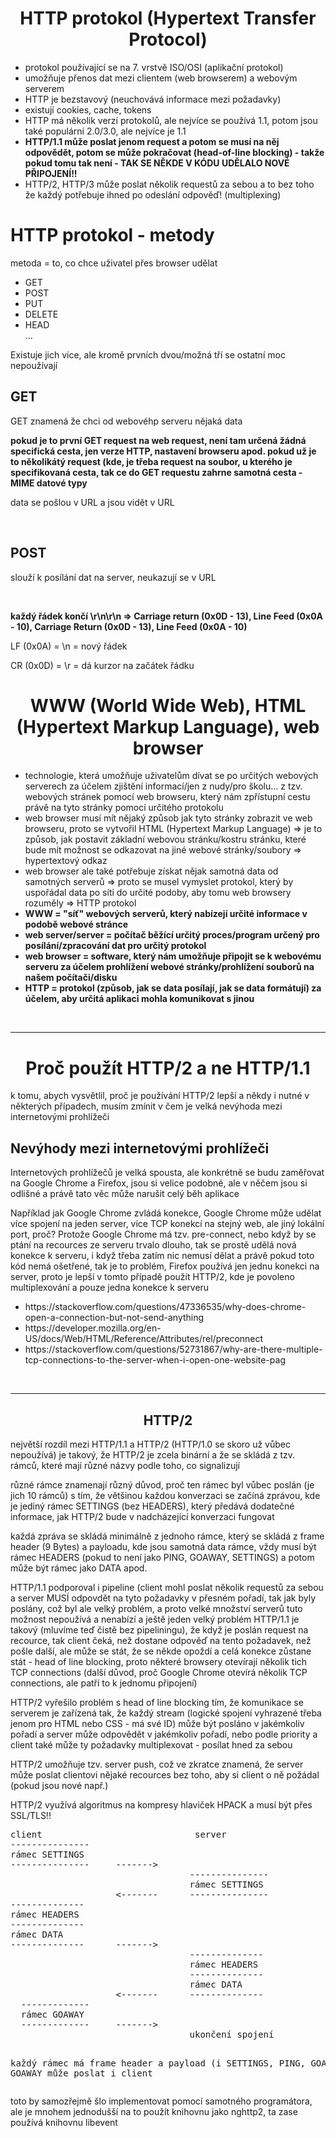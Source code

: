 <h1 align="center">HTTP protokol (Hypertext Transfer Protocol)</h1>
<ul>
  <li>protokol používající se na 7. vrstvě ISO/OSI (aplikační protokol)</li>
  <li>umožňuje přenos dat mezi clientem (web browserem) a webovým serverem</li>
  <li>HTTP je bezstavový (neuchovává informace mezi požadavky)</li>
  <li>existují cookies, cache, tokens</li>
  <li>HTTP má několik verzí protokolů, ale nejvíce se používá 1.1, potom jsou také populární 2.0/3.0, ale nejvíce je 1.1</li>
  <li><strong>HTTP/1.1 může poslat jenom request a potom se musí na něj odpovědět, potom se může pokračovat (head-of-line blocking) - takže pokud tomu tak není - TAK SE NĚKDE V KÓDU UDĚLALO NOVÉ PŘIPOJENÍ!!</strong></li>
  <li>HTTP/2, HTTP/3 může poslat několik requestů za sebou a to bez toho že každý potřebuje ihned po odeslání odpověď! (multiplexing)</li>
</ul>

<h1>HTTP protokol - metody</h1>
<p>metoda = to, co chce uživatel přes browser udělat</p>
<ul>
  <li>GET</li>
  <li>POST</li>
  <li>PUT</li>
  <li>DELETE</li>
  <li>HEAD</li>
  ...
</ul>
  <p>Existuje jich více, ale kromě prvních dvou/možná tří se ostatní moc nepoužívají</p>

<h2>GET</h2>
<p>GET znamená že chci od webovéhp serveru nějaká data</p>
<p><strong>pokud je to první GET request na web request, není tam určená žádná specifická cesta, jen verze HTTP, nastavení browseru apod. pokud už je to několikátý request (kde, je třeba request na soubor, u kterého je specifikovaná cesta, tak ce do GET requestu zahrne samotná cesta - MIME datové typy</strong></p>
<p>data se pošlou v URL a jsou vidět v URL</p>
<br>
<h2>POST</h2>
<p>slouží k posílání dat na server, neukazují se v URL</p>
<br>
<p><strong>každý řádek končí \r\n\r\n => Carriage return (0x0D - 13), Line Feed (0x0A - 10), Carriage Return (0x0D - 13), Line Feed (0x0A - 10)</strong></p>
<p>LF (0x0A) = \n = nový řádek</p>
<p>CR (0x0D) = \r = dá kurzor na začátek řádku</p>
<h1 align="center">WWW (World Wide Web), HTML (Hypertext Markup Language), web browser</h1>
<ul>
  <li>technologie, která umožňuje uživatelům dívat se po určitých webových serverech za účelem zjištění informací/jen z nudy/pro školu... z tzv. webových stránek pomocí web browseru, který nám zpřístupní cestu právě na tyto stránky pomocí určitého protokolu</li>
  <li>web browser musí mít nějaký způsob jak tyto stránky zobrazit ve web browseru, proto se vytvořil HTML (Hypertext Markup Language) => je to způsob, jak postavit základní webovou stránku/kostru stránku, které bude mít možnost se odkazovat na jiné webové stránky/soubory => hypertextový odkaz</li>
  <li>web browser ale také potřebuje získat nějak samotná data od samotných serverů => proto se musel vymyslet protokol, který by uspořádal data po síti do určité podoby, aby tomu web browsery rozuměly => HTTP protokol</li>
  <strong><li>WWW = "síť" webových serverů, který nabízejí určité informace v podobě webové stránce</li>
  <li>web server/server = počítač běžící určitý proces/program určený pro posílání/zpracování dat pro určitý protokol</li>
  <li>web browser = software, který nám umožňuje připojit se k webovému serveru za účelem prohlížení webové stránky/prohlížení souborů na našem počítači/disku</li>
  <li>HTTP = protokol (způsob, jak se data posílají, jak se data formátují) za účelem, aby určitá aplikaci mohla komunikovat s jinou</li></strong>
</ul>
<br>
<hr>
<h1 align="center">Proč použít HTTP/2 a ne HTTP/1.1</h1>
<p>k tomu, abych vysvětlil, proč je používání HTTP/2 lepší a někdy i nutné v některých případech, musím zmínit v čem je velká nevýhoda mezi internetovými prohlížeči</p>
<h2>Nevýhody mezi internetovými prohlížeči</h2>
<p>Internetových prohlížečů je velká spousta, ale konkrétně se budu zaměřovat na Google Chrome a Firefox, jsou si velice podobné, ale v něčem jsou si odlišné a právě tato věc může narušit celý běh aplikace</p>
<p>Například jak Google Chrome zvládá konekce, Google Chrome může udělat více spojení na jeden server, více TCP konekcí na stejný web, ale jiný lokální port, proč? Protože Google Chrome má tzv. pre-connect, nebo když by se ptání na recources ze serveru trvalo dlouho, tak se prostě udělá nová konekce k serveru, i když třeba zatím nic nemusí dělat a právě pokud toto kód nemá ošetřené, tak je to problém, Firefox používá jen jednu konekci na server, proto je lepší v tomto případě použít HTTP/2, kde je povoleno multiplexování a pouze jedna konekce k serveru </p>
<ul>
  <li>https://stackoverflow.com/questions/47336535/why-does-chrome-open-a-connection-but-not-send-anything</li>
  <li>https://developer.mozilla.org/en-US/docs/Web/HTML/Reference/Attributes/rel/preconnect</li>
  <li>https://stackoverflow.com/questions/52731867/why-are-there-multiple-tcp-connections-to-the-server-when-i-open-one-website-pag</li>
</ul>
<br>
<hr>
<h2 align="center">HTTP/2</h2>
<p>největší rozdíl mezi HTTP/1.1 a HTTP/2 (HTTP/1.0 se skoro už vůbec nepoužívá) je takový, že HTTP/2 je zcela binární a že se skládá z tzv. rámců, které mají různé názvy podle toho, co signalizují</p>
<p>různé rámce znamenají různý důvod, proč ten rámec byl vůbec poslán (je jich 10 rámců) s tím, že většinou každou konverzaci se začíná zprávou, kde je jediný rámec SETTINGS (bez HEADERS), který předává dodatečné informace, jak HTTP/2 bude v nadcházející konverzaci fungovat</p>
<p>každá zpráva se skládá minimálně z jednoho rámce, který se skládá z frame header (9 Bytes) a payloadu, kde jsou samotná data rámce, vždy musí být rámec HEADERS (pokud to není jako PING, GOAWAY, SETTINGS) a potom může být rámec jako DATA apod.</p>
<p>HTTP/1.1 podporoval i pipeline (client mohl poslat několik requestů za sebou a server MUSÍ odpovdět na tyto požadavky v přesném pořadí, tak jak byly poslány, což byl ale velký problém, a proto velké množství serverů tuto možnost nepoužívá a nenabízí a ještě jeden velký problém HTTP/1.1 je takový (mluvíme teď čistě bez pipeliningu), že když je poslán request na recource, tak client čeká, než dostane odpověď na tento požadavek, než pošle další, ale může se stát, že se někde opoždí a celá konekce zůstane stát - head of line blocking, proto některé browsery otevírají několik tich TCP connections (další důvod, proč Google Chrome otevírá několik TCP connections, ale patří to k jednomu připojení)</p>
<p>HTTP/2 vyřešilo problém s head of line blocking tím, že komunikace se serverem je zařízená tak, že každý stream (logické spojení vyhrazené třeba jenom pro HTML nebo CSS - má své ID) může být posláno v jakémkoliv pořadí a server může odpovědět v jakémkoliv pořadí, nebo podle priority a client také může ty požadavky multiplexovat - posílat hned za sebou</p>
<p>HTTP/2 umožňuje tzv. server push, což ve zkratce znamená, že server může poslat clientovi nějaké recources bez toho, aby si client o ně požádal (pokud jsou nové např.)</p>
<p>HTTP/2 využívá algoritmus na kompresy hlaviček HPACK a musí být přes SSL/TLS!!</p>
<pre>
client                             server
---------------
rámec SETTINGS
---------------     ------->
                                  ---------------
                                  rámec SETTINGS
                    <-------      ---------------
--------------
rámec HEADERS
--------------
rámec DATA
--------------      ------->
                                  --------------
                                  rámec HEADERS
                                  --------------
                                  rámec DATA
                    <-------      --------------
  -------------
  rámec GOAWAY
  -------------     ------->
                                  ukončení spojení

každý rámec má frame header a payload (i SETTINGS, PING, GOAWAY)
GOAWAY může poslat i client
</pre>
toto by samozřejmě šlo implementovat pomocí samotného programátora, ale je mnohem jednodušší na to použít knihovnu jako nghttp2, ta zase používá knihovnu libevent
